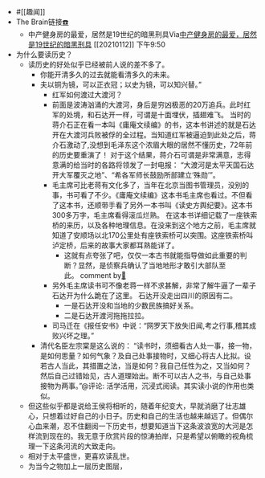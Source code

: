 - #[[趣闻]]
- The Brain链接[☎️](brain://api.thebrain.com/g7PXu0IyM0ucARb24SvxiA/N7WoBmDXr0qq0Dbhrzcmmw/%E5%8E%86%E5%8F%B2%E5%AD%A6)
    - 中产健身房的最爱，居然是19世纪的暗黑刑具Via[中产健身房的最爱，居然是19世纪的暗黑刑具](https://mp.weixin.qq.com/s?__biz=MjM5NzUzODI1Mg==&mid=2652644878&idx=1&sn=be0e247954c028f3b5b89be66557e19a&chksm=bd30f6ad8a477fbb668fe23a306faeda569ef56a55218984e2ee4a0e7845cac4a4502d8614ad) [[20210112]] 下午9:50
- 为什么要读历史？
    - 读历史的好处似乎已经被前人说的差不多了。
        - 你能开清多久的过去就能看清多久的未来。
        - 夫以铜为镜，可以正衣冠；以史为镜，可以知兴替。”
            - 红军如何渡过大渡河？
            - 前面是波涛汹涌的大渡河，身后是穷凶极恶的20万追兵。此时红军的处境，和石达开一样，可谓是十面埋伏，插翅难飞。 当时的蒋介石正在看一本叫《庸庵文续编》的书，这本书讲述的就是石达开在大渡河兵败被俘的全过程。当知道红军被逼迫到此处之后，蒋介石激动了,没想到毛泽东这个浓眉大眼的居然不懂历史，72年前的历史要重演了！ 对于这个结果，蒋介石可谓是非常满意，志得意满的给当时的各路将领发了一封电报： “大渡河是太平天国石达开大军覆灭之地”、“希各军师长鼓励所部建立‘殊勋’”。
            - 毛主席可比老蒋有文化多了，当年在北京当图书管理员，没别的事，书可看了不少。《庸庵文续编》这本书毛主席也看过。不但看了这本书，还顺带手看了另外一本书叫《读史方舆纪要》。这本书300多万字，毛主席看得滚瓜烂熟。 在这本书详细记载了一座铁索桥的来历，以及各种地理信息。在没来到这个地方之前，毛主席就知道了安顺场以北170公里处有座铁索桥可以突围。这座铁索桥叫泸定桥，后来的故事大家都耳熟能详了。
                - 这就有点夸张了吧，仅仅一本古书就能指导做如此重要的判断？显然，是侦察兵确认了当地地形才敢引大部队至此。 comment by[🔗](https://www.diigo.com/profile/wangxiaohui19880214)
            - 另外毛主席读书可不像老蒋一样不求甚解，非常了解牛逼了一辈子石达开为什么跪在了这里。 石达开没走出四川的原因有二。
                -  一是石达开没和当地的少数民族搞好关系。
                - 二是石达开渡河拖拖拉拉。
            - 司马迁在《报任安书》中说：“网罗天下放失旧闻,考之行事,稽其成败兴坏之理。”
        - 清代名臣左宗棠是这么说的： “读书时，须细看古人处一事，接一物，是如何思量？如何气象？及自己处事接物时，又细心将古人比拟。设若古人当此，其措置之法，当是如何？我自己任性为之，又当如何？然后自己过错始见，古人道理始出。断不可以古人之书，与自己处事接物为两事。”@评论: 活学活用，沉浸式阅读。其实读小说的作用也类似。
    - 但这些似乎都是说给王侯将相听的，随着年纪变大，早就消磨了壮志雄心，只想着过好自己的小日子。历史和自己的生活也越来越远了。但偶尔心血来潮，忍不住翻阅一下历史书，想要知道当下这条波浪宽的大河是怎样流到现在的。我无意于欣赏片段的惊涛拍岸，只是希望以俯瞰的视角梳理一下这条河流的大致走向。
    - 相对于太平盛世，更喜欢读乱世。
    - 为当今之物加上一层历史图层，
